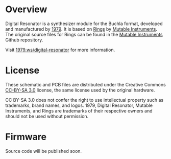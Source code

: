 Overview
=======

Digital Resonator is a synthesizer module for the Buchla format, developed and manufactured by [1979](https://1979.ws/). It is based on [Rings](https://mutable-instruments.net/modules/rings/) by [Mutable Instruments](https://mutable-instruments.net/). The original source files for Rings can be found in the [Mutable Instruments](https://github.com/pichenettes/eurorack) Github repository.

Visit [1979.ws/digital-resonator](https://1979.ws/digital-resonator/) for more information.

License
=======

These schematic and PCB files are distributed under the Creative Commons [CC-BY-SA 3.0](https://creativecommons.org/licenses/by-sa/3.0/) license, the same license used by the original hardware.

CC BY-SA 3.0 does not confer the right to use intellectual property such as trademarks, brand names, and logos. 1979, Digital Resonator, Mutable Instruments, and Rings are trademarks of their respective owners and should not be used without permission.

Firmware
=======

Source code will be published soon.